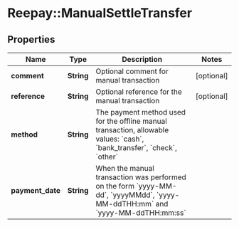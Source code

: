 # Reepay::ManualSettleTransfer

## Properties
Name | Type | Description | Notes
------------ | ------------- | ------------- | -------------
**comment** | **String** | Optional comment for manual transaction | [optional] 
**reference** | **String** | Optional reference for the manual transaction | [optional] 
**method** | **String** | The payment method used for the offline manual transaction, allowable values: &#x60;cash&#x60;, &#x60;bank_transfer&#x60;, &#x60;check&#x60;, &#x60;other&#x60; | 
**payment_date** | **String** | When the manual transaction was performed on the form &#x60;yyyy-MM-dd&#x60;, &#x60;yyyyMMdd&#x60;, &#x60;yyyy-MM-ddTHH:mm&#x60; and &#x60;yyyy-MM-ddTHH:mm:ss&#x60; | 


